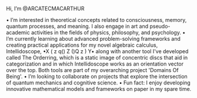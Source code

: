 Hi, I’m @ARCATECMACARTHUR

• I’m interested in theoretical concepts related to consciousness, memory, quantum processes, and meaning. I also engage in art and pseudo-academic activities in the fields of physics, philosophy, and psychology.
• I’m currently learning about advanced problem-solving frameworks and creating practical applications for my novel algebraic calculus, Intellidoscope,
•X ( z q() Z ()Q z ) Y• 
along with another tool I've developed called The Orderring, which is a static image of concentric discs that aid in categorization and in which Intellidoscope  works as an orientation vector over the top. 
Both tools are part of my overarching project
'Domains Of Being'.
• I’m looking to collaborate on projects that explore the intersection of quantum mechanics and cognitive science.
• Fun fact: I enjoy developing innovative mathematical models and frameworks on paper in my spare time.
